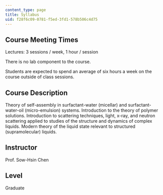 ```yaml
---
content_type: page
title: Syllabus
uid: f28f6c09-0781-f5ed-3fd1-578b506c4d75
---
```


Course Meeting Times
--------------------

Lectures: 3 sessions / week, 1 hour / session

There is no lab component to the course.

Students are expected to spend an average of six hours a week on the course outside of class sessions.

Course Description
------------------

Theory of self-assembly in surfactant-water (micellar) and surfactant-water-oil (micro-emulsion) systems. Introduction to the theory of polymer solutions. Introduction to scattering techniques, light, x-ray, and neutron scattering applied to studies of the structure and dynamics of complex liquids. Modern theory of the liquid state relevant to structured (supramolecular) liquids.

Instructor
----------

Prof. Sow-Hsin Chen

Level
-----

Graduate